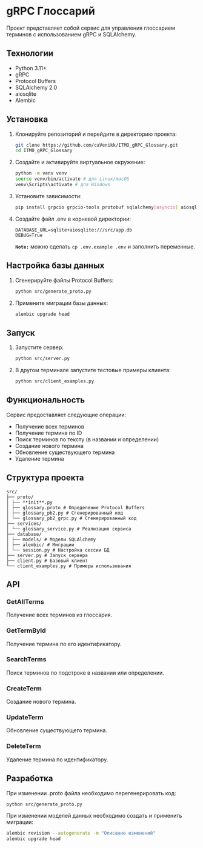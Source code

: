 # gRPC Глоссарий

Проект представляет собой сервис для управления глоссарием терминов с использованием gRPC и SQLAlchemy.

## Технологии

- Python 3.11+
- gRPC
- Protocol Buffers
- SQLAlchemy 2.0
- aiosqlite
- Alembic

## Установка

1. Клонируйте репозиторий и перейдите в директорию проекта:

   ```bash
   git clone https://github.com/caVenikk/ITMO_gRPC_Glossary.git
   cd ITMO_gRPC_Glossary
   ```

2. Создайте и активируйте виртуальное окружение:

   ```bash
   python -m venv venv
   source venv/bin/activate # для Linux/macOS
   venv\Scripts\activate # для Windows
   ```

3. Установите зависимости:

   ```bash
   pip install grpcio grpcio-tools protobuf sqlalchemy[asyncio] aiosqlite python-dotenv alembic
   ```

4. Создайте файл .env в корневой директории:

   ```env
   DATABASE_URL=sqlite+aiosqlite:///src/app.db
   DEBUG=True
   ```

   **`Note:`** можно сделать `cp .env.example .env` и заполнить переменные.

## Настройка базы данных

1. Сгенерируйте файлы Protocol Buffers:

   ```bash
   python src/generate_proto.py
   ```

2. Примените миграции базы данных:

   ```bash
   alembic upgrade head
   ```

## Запуск

1. Запустите сервер:

   ```bash
   python src/server.py
   ```

2. В другом терминале запустите тестовые примеры клиента:

   ```bash
   python src/client_examples.py
   ```

## Функциональность

Сервис предоставляет следующие операции:

- Получение всех терминов
- Получение термина по ID
- Поиск терминов по тексту (в названии и определении)
- Создание нового термина
- Обновление существующего термина
- Удаление термина

## Структура проекта

```text
src/
├── proto/
│ ├── **init**.py
│ ├── glossary.proto # Определение Protocol Buffers
│ ├── glossary_pb2.py # Сгенерированный код
│ └── glossary_pb2_grpc.py # Сгенерированный код
├── services/
│ └── glossary_service.py # Реализация сервиса
├── database/
│ ├── models/ # Модели SQLAlchemy
│ ├── alembic/ # Миграции
│ └── session.py # Настройка сессии БД
├── server.py # Запуск сервера
├── client.py # Базовый клиент
└── client_examples.py # Примеры использования
```

## API

### GetAllTerms

Получение всех терминов из глоссария.

### GetTermById

Получение термина по его идентификатору.

### SearchTerms

Поиск терминов по подстроке в названии или определении.

### CreateTerm

Создание нового термина.

### UpdateTerm

Обновление существующего термина.

### DeleteTerm

Удаление термина по идентификатору.

## Разработка

При изменении .proto файла необходимо перегенерировать код:

```bash
python src/generate_proto.py
```

При изменении моделей данных необходимо создать и применить миграции:

```bash
alembic revision --autogenerate -m "Описание изменений"
alembic upgrade head
```
